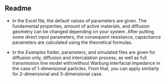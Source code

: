## Readme 

- In the Excel file, the default values of parameters are given. The fundamental properties, amount of active materials, and diffusion geometry can be changed depending on your system. After putting some direct input parameters, the consequent resistance, capacitance parameters are calculated using the theoretical formulas.

- In the *Examples* folder, parameters, and simulated files are given for diffusion only, diffusion and intercalation process, as well as full transmission line model with/without Warburg interfacial impedance in the case of 1-dimensional particles. From that, you can apply similarly for 2-dimensional and 3-dimensional case.
